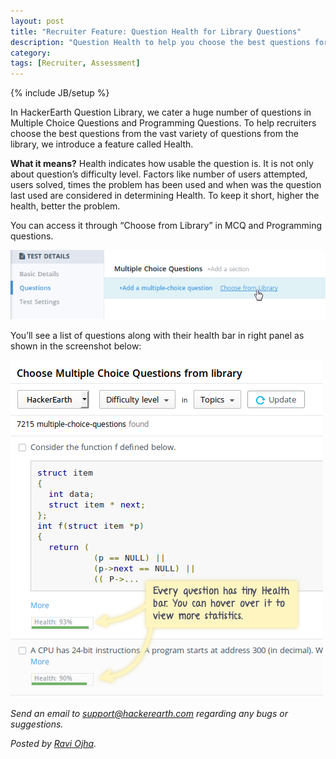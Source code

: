 ```yaml
---
layout: post
title: "Recruiter Feature: Question Health for Library Questions"
description: "Question Health to help you choose the best questions for your test"
category:
tags: [Recruiter, Assessment]
---
```

{% include JB/setup %}

In HackerEarth Question Library, we cater a huge number of questions in Multiple Choice Questions and Programming Questions. To help recruiters choose the best questions from the vast variety of questions from the library, we introduce a feature called Health.

**What it means?**
Health indicates how usable the question is. It is not only about question’s difficulty level. Factors like number of users attempted, users solved, times the problem has been used and when was the question last used are considered in determining Health. To keep it short, higher the health, better the problem.

You can access it through “Choose from Library” in MCQ and Programming questions.

<img src="/images/choose-from-library.png" />

You’ll see a list of questions along with their health bar in right panel as shown in the screenshot below:

<img src="/images/problem-health.png" />

*Send an email to support@hackerearth.com regarding any bugs or suggestions.*

*Posted by [Ravi Ojha](https://www.hackerearth.com/users/akatsuki/).*
